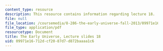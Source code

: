 ```yaml
---
content_type: resource
description: This resource contains information regarding lecture 18.
file: null
file_location: /coursemedia/8-286-the-early-universe-fall-2013/09971e16712dcf2087d7d872baaaa1c6_MIT8_286F13_lec18.pdf
file_type: application/pdf
resourcetype: Document
title: The Early Universe, Lecture slides 18
uid: 09971e16-712d-cf20-87d7-d872baaaa1c6
---
```


